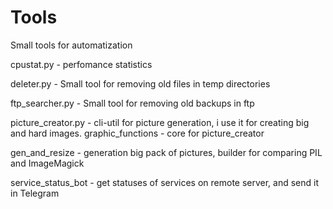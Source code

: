 # Tools

Small tools for automatization

cpustat.py - perfomance statistics

deleter.py - Small tool for removing old files in temp directories

ftp_searcher.py - Small tool for removing old backups in ftp

picture_creator.py - cli-util for picture generation, i use it for creating big and hard images.
    graphic_functions - core for picture_creator
    
gen_and_resize - generation big pack of pictures, builder for comparing PIL and ImageMagick

service_status_bot - get statuses of services on remote server, and send it in Telegram
